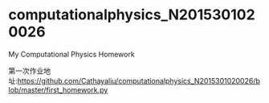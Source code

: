 # computationalphysics_N2015301020026
My Computational Physics Homework

第一次作业地址:https://github.com/Cathayaliu/computationalphysics_N2015301020026/blob/master/first_homework.py

